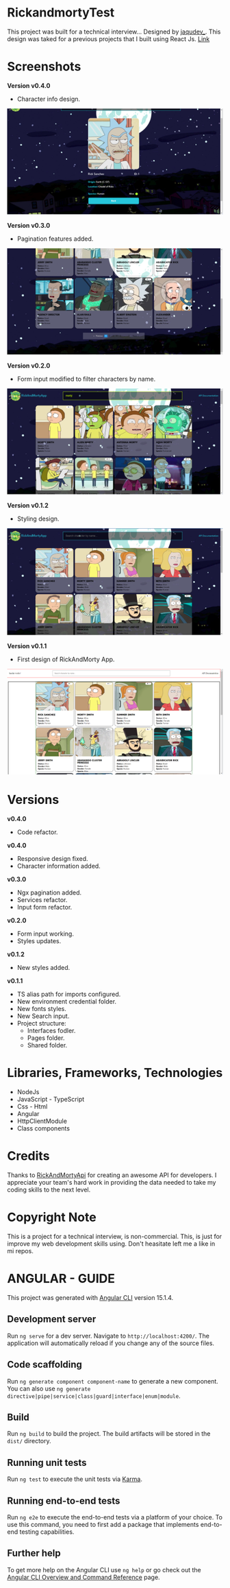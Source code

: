 # RickandmortyTest
This project was built for a technical interview... Designed by [jaqudev_](https://github.com/jhonaquejadau). This design was taked for a previous projects that I built using React Js. [Link](https://jhonaquejadau.github.io/rickandmortyapi-app/)

# Screenshots

**Version v0.4.0**

- Character info design.
<img src="src/assets/v0.4.0.PNG" alt="charcater info" />

**Version v0.3.0**

- Pagination features added.
<img src="src/assets/v0.3.0.PNG" alt="pagination" />

**Version v0.2.0**

- Form input modified to filter characters by name.
<img src="src/assets/v0.2.0.PNG" alt="from input" />

**Version v0.1.2**

- Styling design.
<img src="src/assets/v0.1.2.PNG" alt="page styled" />

**Version v0.1.1**

- First design of RickAndMorty App.
<img src="src/assets/v0.1.1.PNG" alt="page" />

# Versions

**v0.4.0**

* Code refactor.

**v0.4.0**

* Responsive design fixed.
* Character information added.

**v0.3.0**

* Ngx pagination added.
* Services refactor.
* Input form refactor.


**v0.2.0**

* Form input working.
* Styles updates.


**v0.1.2**

* New styles added.

**v0.1.1**

* TS alias path for imports configured.
* New environment credential folder.
* New fonts styles.
* New Search input.
* Project structure:
    - Interfaces fodler.
    - Pages folder.
    - Shared folder.
 
# Libraries, Frameworks, Technologies

* NodeJs
* JavaScript - TypeScript
* Css - Html
* Angular
* HttpClientModule
* Class components

# Credits 
Thanks to [RickAndMortyApi](https://rickandmortyapi.com/documentation/#introduction) for creating an awesome API for developers. I appreciate your team's hard work in providing the data needed to take my coding skills to the next level.

# Copyright Note
This is a project for a technical interview, is non-commercial. This, is just for improve my web development skills using. Don't heasitate left me a like in mi repos.


# ANGULAR - GUIDE
This project was generated with [Angular CLI](https://github.com/angular/angular-cli) version 15.1.4.

## Development server

Run `ng serve` for a dev server. Navigate to `http://localhost:4200/`. The application will automatically reload if you change any of the source files.

## Code scaffolding

Run `ng generate component component-name` to generate a new component. You can also use `ng generate directive|pipe|service|class|guard|interface|enum|module`.

## Build

Run `ng build` to build the project. The build artifacts will be stored in the `dist/` directory.

## Running unit tests

Run `ng test` to execute the unit tests via [Karma](https://karma-runner.github.io).

## Running end-to-end tests

Run `ng e2e` to execute the end-to-end tests via a platform of your choice. To use this command, you need to first add a package that implements end-to-end testing capabilities.

## Further help

To get more help on the Angular CLI use `ng help` or go check out the [Angular CLI Overview and Command Reference](https://angular.io/cli) page.
